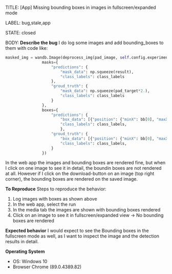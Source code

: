 TITLE:
[App] Missing bounding boxes in images in fullscreen/expanded mode

LABEL:
bug,stale,app

STATE:
closed

BODY:
**Describe the bug**
I do log some images and add bounding_boxes to them with code like:

```python
masked_img = wandb.Image(deprocess_img(pad_image, self.config.experiment.model.backbone), 
                masks={
                    "predictions": {
                        "mask_data": np.squeeze(result),
                        "class_labels": class_labels
                    },
                    "groud_truth": {
                        "mask_data": np.squeeze(pad_target*2.),
                        "class_labels": class_labels
                    }
                },
                boxes={
                    "predictions": {
                        "box_data": [{"position": {"minX": bb[0], "maxX": bb[2], "minY": bb[1], "maxY": bb[3]}, "domain": "pixel", "class_id" : 1,} for bb in pred_bb],
                        "class_labels": class_labels,
                        },
                    "groud_truth": {
                        "box_data": [{"position": {"minX": bb[0], "maxX": bb[2], "minY": bb[1], "maxY": bb[3]}, "domain": "pixel", "class_id" : 2,} for bb in gt_bb],
                        "class_labels": class_labels,
                    }
                })
```

In the web app the images and bounding boxes are rendered fine, but when I click on one image to see it in detail, the boundin boxes are not rendered at all.
However if I click on the download-button on an image (top right corner), the bounding boxes are rendered on the saved image.

**To Reproduce**
Steps to reproduce the behavior:
1. Log images with boxes as shown above
2. In the web app, select the run
3. In the media tab the images are shown with bounding boxes rendered
4. Click on an image to see it in fullscreen/expanded view -> No bounding boxes are rendered

**Expected behavior**
I would expect to see the Bounding boxes in the fullscreen mode as well, as I want to inspect the image and the detection results in detail.

**Operating System**
 - OS: Windows 10
 - Browser Chrome (89.0.4389.82)


